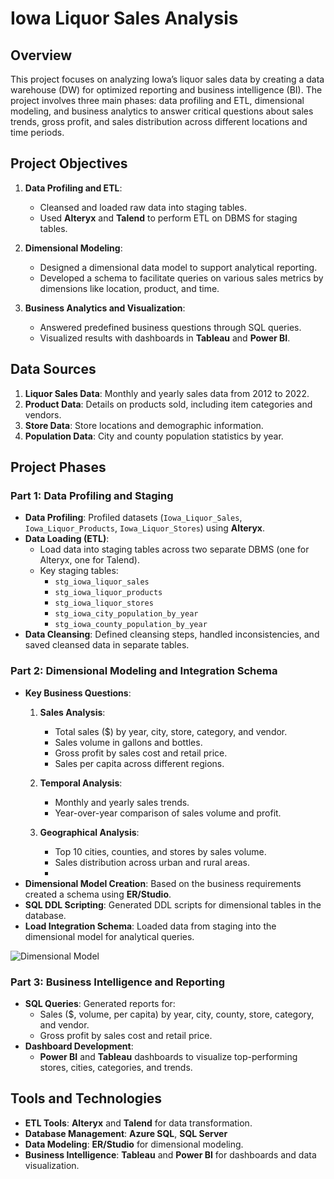 # Iowa Liquor Sales Analysis

## Overview
This project focuses on analyzing Iowa’s liquor sales data by creating a data warehouse (DW) for optimized reporting and business intelligence (BI). The project involves three main phases: data profiling and ETL, dimensional modeling, and business analytics to answer critical questions about sales trends, gross profit, and sales distribution across different locations and time periods.

## Project Objectives
1. **Data Profiling and ETL**:
   - Cleansed and loaded raw data into staging tables.
   - Used **Alteryx** and **Talend** to perform ETL on DBMS for staging tables.

2. **Dimensional Modeling**:
   - Designed a dimensional data model to support analytical reporting.
   - Developed a schema to facilitate queries on various sales metrics by dimensions like location, product, and time.

3. **Business Analytics and Visualization**:
   - Answered predefined business questions through SQL queries.
   - Visualized results with dashboards in **Tableau** and **Power BI**.

## Data Sources
1. **Liquor Sales Data**: Monthly and yearly sales data from 2012 to 2022.
2. **Product Data**: Details on products sold, including item categories and vendors.
3. **Store Data**: Store locations and demographic information.
4. **Population Data**: City and county population statistics by year.

## Project Phases

### Part 1: Data Profiling and Staging
   - **Data Profiling**: Profiled datasets (`Iowa_Liquor_Sales`, `Iowa_Liquor_Products`, `Iowa_Liquor_Stores`) using **Alteryx**.
   - **Data Loading (ETL)**: 
     - Load data into staging tables across two separate DBMS (one for Alteryx, one for Talend).
     - Key staging tables:
       - `stg_iowa_liquor_sales`
       - `stg_iowa_liquor_products`
       - `stg_iowa_liquor_stores`
       - `stg_iowa_city_population_by_year`
       - `stg_iowa_county_population_by_year`
   - **Data Cleansing**: Defined cleansing steps, handled inconsistencies, and saved cleansed data in separate tables.

### Part 2: Dimensional Modeling and Integration Schema
   - **Key Business Questions**:
      1. **Sales Analysis**:
         - Total sales ($) by year, city, store, category, and vendor.
         - Sales volume in gallons and bottles.
         - Gross profit by sales cost and retail price.
         - Sales per capita across different regions.
      
      2. **Temporal Analysis**:
         - Monthly and yearly sales trends.
         - Year-over-year comparison of sales volume and profit.
      
      3. **Geographical Analysis**:
         - Top 10 cities, counties, and stores by sales volume.
         - Sales distribution across urban and rural areas.
         - 
   - **Dimensional Model Creation**: Based on the business requirements created a schema using **ER/Studio**.
   - **SQL DDL Scripting**: Generated DDL scripts for dimensional tables in the database.
   - **Load Integration Schema**: Loaded data from staging into the dimensional model for analytical queries.
     
![Dimensional Model](https://github.com/user-attachments/assets/f4b7dd90-4f89-4191-8615-d31e23a486f8)

### Part 3: Business Intelligence and Reporting           
   - **SQL Queries**: Generated reports for:
     - Sales ($, volume, per capita) by year, city, county, store, category, and vendor.
     - Gross profit by sales cost and retail price.
   - **Dashboard Development**:
     - **Power BI** and **Tableau** dashboards to visualize top-performing stores, cities, categories, and trends.

## Tools and Technologies
- **ETL Tools**: **Alteryx** and **Talend** for data transformation.
- **Database Management**: **Azure SQL**, **SQL Server**
- **Data Modeling**: **ER/Studio** for dimensional modeling.
- **Business Intelligence**: **Tableau** and **Power BI** for dashboards and data visualization.


